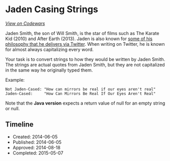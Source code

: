 # Jaden Casing Strings
[*View on Codewars*](https://www.codewars.com/kata/jaden-casing-strings)

Jaden Smith, the son of Will Smith, is the star of films such as The Karate Kid (2010) and After Earth (2013). Jaden is also known for [some of his philosophy that he delivers via Twitter](https://twitter.com/officialjaden). When writing on Twitter, he is known for almost always capitalizing every word.

Your task is to convert strings to how they would be written by Jaden Smith. The strings are actual quotes from Jaden Smith, but they are not capitalized in the same way he originally typed them.

Example:

    Not Jaden-Cased: "How can mirrors be real if our eyes aren't real"
    Jaden-Cased:     "How Can Mirrors Be Real If Our Eyes Aren't Real"
    
Note that the **Java version** expects a return value of null for an empty string or null.

## Timeline
- Created: 2014-06-05
- Published: 2014-06-05
- Approved: 2014-08-18
- Completed: 2015-05-07
